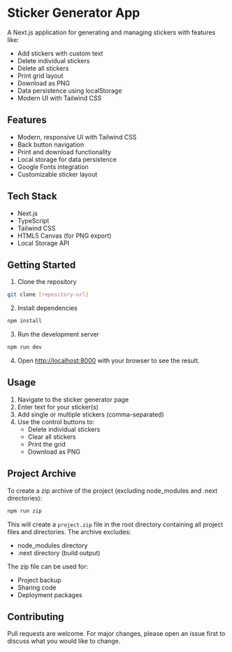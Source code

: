 # Sticker Generator App

A Next.js application for generating and managing stickers with features like:
- Add stickers with custom text
- Delete individual stickers
- Delete all stickers
- Print grid layout
- Download as PNG
- Data persistence using localStorage
- Modern UI with Tailwind CSS

## Features
- Modern, responsive UI with Tailwind CSS
- Back button navigation
- Print and download functionality
- Local storage for data persistence
- Google Fonts integration
- Customizable sticker layout

## Tech Stack
- Next.js
- TypeScript
- Tailwind CSS
- HTML5 Canvas (for PNG export)
- Local Storage API

## Getting Started

1. Clone the repository
```bash
git clone [repository-url]
```

2. Install dependencies
```bash
npm install
```

3. Run the development server
```bash
npm run dev
```

4. Open [http://localhost:8000](http://localhost:8000) with your browser to see the result.

## Usage
1. Navigate to the sticker generator page
2. Enter text for your sticker(s)
3. Add single or multiple stickers (comma-separated)
4. Use the control buttons to:
   - Delete individual stickers
   - Clear all stickers
   - Print the grid
   - Download as PNG

## Project Archive
To create a zip archive of the project (excluding node_modules and .next directories):

```bash
npm run zip
```

This will create a `project.zip` file in the root directory containing all project files and directories. The archive excludes:
- node_modules directory
- .next directory (build output)

The zip file can be used for:
- Project backup
- Sharing code
- Deployment packages

## Contributing
Pull requests are welcome. For major changes, please open an issue first to discuss what you would like to change.
